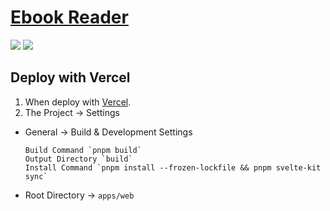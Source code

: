 # [Ebook Reader](https://github.com/ttu-ttu/ebook-reader)

![](https://img.shields.io/github/license/ttu-ttu/ebook-reader?style=flat-square) ![](https://img.shields.io/github/last-commit/scillidan/ebook-reader/main?label=last%20commit%20(fork)&style=flat-square)

## Deploy with Vercel

1. When deploy with [Vercel](https://vercel.com).
2. The Project → Settings
  - General → Build & Development Settings
    ```
    Build Command `pnpm build`
    Output Directory `build`
    Install Command `pnpm install --frozen-lockfile && pnpm svelte-kit sync`
    ```
  - Root Directory → `apps/web`